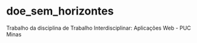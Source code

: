 # doe_sem_horizontes
Trabalho da disciplina de Trabalho Interdisciplinar: Aplicações Web - PUC Minas
